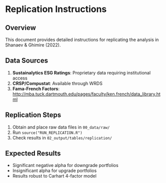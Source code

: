 # Replication Instructions

## Overview
This document provides detailed instructions for replicating the analysis in Shanaev & Ghimire (2022).

## Data Sources
1. **Sustainalytics ESG Ratings**: Proprietary data requiring institutional access
2. **CRSP/Compustat**: Available through WRDS
3. **Fama-French Factors**: http://mba.tuck.dartmouth.edu/pages/faculty/ken.french/data_library.html

## Replication Steps
1. Obtain and place raw data files in `00_data/raw/`
2. Run `source("RUN_REPLICATION.R")`
3. Check results in `02_output/tables/replication/`

## Expected Results
- Significant negative alpha for downgrade portfolios
- Insignificant alpha for upgrade portfolios
- Results robust to Carhart 4-factor model
